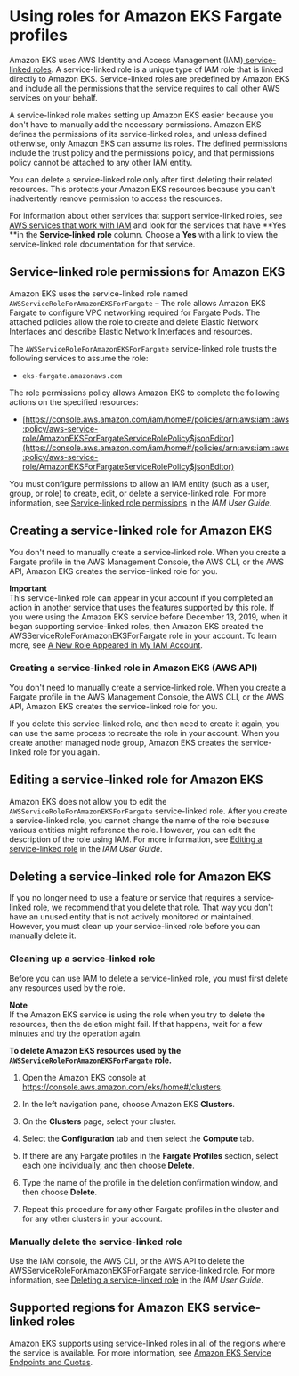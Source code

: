 # Using roles for Amazon EKS Fargate profiles<a name="using-service-linked-roles-eks-fargate"></a>

Amazon EKS uses AWS Identity and Access Management \(IAM\)[ service\-linked roles](https://docs.aws.amazon.com/IAM/latest/UserGuide/id_roles_terms-and-concepts.html#iam-term-service-linked-role)\. A service\-linked role is a unique type of IAM role that is linked directly to Amazon EKS\. Service\-linked roles are predefined by Amazon EKS and include all the permissions that the service requires to call other AWS services on your behalf\. 

A service\-linked role makes setting up Amazon EKS easier because you don't have to manually add the necessary permissions\. Amazon EKS defines the permissions of its service\-linked roles, and unless defined otherwise, only Amazon EKS can assume its roles\. The defined permissions include the trust policy and the permissions policy, and that permissions policy cannot be attached to any other IAM entity\.

You can delete a service\-linked role only after first deleting their related resources\. This protects your Amazon EKS resources because you can't inadvertently remove permission to access the resources\.

For information about other services that support service\-linked roles, see [AWS services that work with IAM](https://docs.aws.amazon.com/IAM/latest/UserGuide/reference_aws-services-that-work-with-iam.html) and look for the services that have **Yes **in the **Service\-linked role** column\. Choose a **Yes** with a link to view the service\-linked role documentation for that service\.

## Service\-linked role permissions for Amazon EKS<a name="service-linked-role-permissions-eks-fargate"></a>

Amazon EKS uses the service\-linked role named `AWSServiceRoleForAmazonEKSForFargate` – The role allows Amazon EKS Fargate to configure VPC networking required for Fargate Pods\. The attached policies allow the role to create and delete Elastic Network Interfaces and describe Elastic Network Interfaces and resources\.

The `AWSServiceRoleForAmazonEKSForFargate` service\-linked role trusts the following services to assume the role:
+ `eks-fargate.amazonaws.com`

The role permissions policy allows Amazon EKS to complete the following actions on the specified resources:
+ [https://console.aws.amazon.com/iam/home#/policies/arn:aws:iam::aws:policy/aws-service-role/AmazonEKSForFargateServiceRolePolicy$jsonEditor](https://console.aws.amazon.com/iam/home#/policies/arn:aws:iam::aws:policy/aws-service-role/AmazonEKSForFargateServiceRolePolicy$jsonEditor)

You must configure permissions to allow an IAM entity \(such as a user, group, or role\) to create, edit, or delete a service\-linked role\. For more information, see [Service\-linked role permissions](https://docs.aws.amazon.com/IAM/latest/UserGuide/using-service-linked-roles.html#service-linked-role-permissions) in the *IAM User Guide*\.

## Creating a service\-linked role for Amazon EKS<a name="create-service-linked-role-eks-fargate"></a>

You don't need to manually create a service\-linked role\. When you create a Fargate profile in the AWS Management Console, the AWS CLI, or the AWS API, Amazon EKS creates the service\-linked role for you\. 

**Important**  
  This service\-linked role can appear in your account if you completed an action in another service that uses the features supported by this role\.  If you were using the Amazon EKS service before December 13, 2019, when it began supporting service\-linked roles, then Amazon EKS created the AWSServiceRoleForAmazonEKSForFargate role in your account\.  To learn more, see [A New Role Appeared in My IAM Account](https://docs.aws.amazon.com/IAM/latest/UserGuide/troubleshoot_roles.html#troubleshoot_roles_new-role-appeared)\.

### Creating a service\-linked role in Amazon EKS \(AWS API\)<a name="create-service-linked-role-service-api-eks-fargate"></a>

You don't need to manually create a service\-linked role\. When you create a Fargate profile in the AWS Management Console, the AWS CLI, or the AWS API, Amazon EKS creates the service\-linked role for you\. 

If you delete this service\-linked role, and then need to create it again, you can use the same process to recreate the role in your account\. When you create another managed node group, Amazon EKS creates the service\-linked role for you again\. 

## Editing a service\-linked role for Amazon EKS<a name="edit-service-linked-role-eks-fargate"></a>

Amazon EKS does not allow you to edit the `AWSServiceRoleForAmazonEKSForFargate` service\-linked role\. After you create a service\-linked role, you cannot change the name of the role because various entities might reference the role\. However, you can edit the description of the role using IAM\. For more information, see [Editing a service\-linked role](https://docs.aws.amazon.com/IAM/latest/UserGuide/using-service-linked-roles.html#edit-service-linked-role) in the *IAM User Guide*\.

## Deleting a service\-linked role for Amazon EKS<a name="delete-service-linked-role-eks-fargate"></a>

If you no longer need to use a feature or service that requires a service\-linked role, we recommend that you delete that role\. That way you don't have an unused entity that is not actively monitored or maintained\. However, you must clean up your service\-linked role before you can manually delete it\.

### Cleaning up a service\-linked role<a name="service-linked-role-review-before-delete-eks-fargate"></a>

Before you can use IAM to delete a service\-linked role, you must first delete any resources used by the role\.

**Note**  
If the Amazon EKS service is using the role when you try to delete the resources, then the deletion might fail\. If that happens, wait for a few minutes and try the operation again\.

**To delete Amazon EKS resources used by the `AWSServiceRoleForAmazonEKSForFargate` role\.**

1. Open the Amazon EKS console at [https://console\.aws\.amazon\.com/eks/home\#/clusters](https://console.aws.amazon.com/eks/home#/clusters)\.

1. In the left navigation pane, choose Amazon EKS **Clusters**\.

1. On the **Clusters** page, select your cluster\.

1. Select the **Configuration** tab and then select the **Compute** tab\.

1. If there are any Fargate profiles in the **Fargate Profiles** section, select each one individually, and then choose **Delete**\.

1. Type the name of the profile in the deletion confirmation window, and then choose **Delete**\.

1. Repeat this procedure for any other Fargate profiles in the cluster and for any other clusters in your account\.

### Manually delete the service\-linked role<a name="slr-manual-delete-eks-fargate"></a>

Use the IAM console, the AWS CLI, or the AWS API to delete the AWSServiceRoleForAmazonEKSForFargate service\-linked role\. For more information, see [Deleting a service\-linked role](https://docs.aws.amazon.com/IAM/latest/UserGuide/using-service-linked-roles.html#delete-service-linked-role) in the *IAM User Guide*\.

## Supported regions for Amazon EKS service\-linked roles<a name="slr-regions-eks-fargate"></a>

Amazon EKS supports using service\-linked roles in all of the regions where the service is available\. For more information, see [Amazon EKS Service Endpoints and Quotas](https://docs.aws.amazon.com/general/latest/gr/eks.html)\.